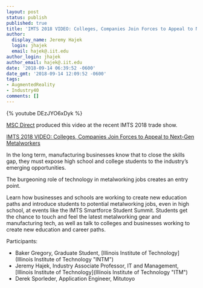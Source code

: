 ```yaml
---
layout: post
status: publish
published: true
title: 'IMTS 2018 VIDEO: Colleges, Companies Join Forces to Appeal to Next-Gen Metalworkers '
author:
  display_name: Jeremy Hajek
  login: jhajek
  email: hajek@.iit.edu
author_login: jhajek
author_email: hajek@.iit.edu
date: '2018-09-14 06:39:52 -0600'
date_gmt: '2018-09-14 12:09:52 -0600'
tags: 
- AugmentedReality
- Industry40
comments: []
---
```

{% youtube DEzJYO6xDyk %}

[MSC Direct](https://www.mscdirect.com "MSC Direct") produced this video at the recent IMTS 2018 trade show.

[IMTS 2018 VIDEO: Colleges, Companies Join Forces to Appeal to Next-Gen Metalworkers](https://www.mscdirect.com/betterMRO/imts-2018-video-colleges-companies-join-forces-appeal-next-gen-metalworkers "ITMS Video")

In the long term, manufacturing businesses know that to close the skills gap, they must expose high school and college students to the industry’s emerging opportunities.

The burgeoning role of technology in metalworking jobs creates an entry point.

Learn how businesses and schools are working to create new education paths and introduce students to potential metalworking jobs, even in high school, at events like the IMTS Smartforce Student Summit.
Students get the chance to touch and feel the latest metalworking gear and manufacturing tech, as well as talk to colleges and businesses working to create new education and career paths.

Participants:

* Baker Gregory, Graduate Student, [Illinois Institute of Technology](Illinois Institute of Technology "INTM")
* Jeremy Hajek, Industry Associate Professor, IT and Management, [Illinois Institute of Technology](Illinois Institute of Technology "ITM")
* Derek Sporleder, Application Engineer, Mitutoyo
